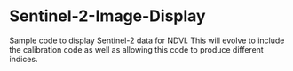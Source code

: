 # Sentinel-2-Image-Display
Sample code to display Sentinel-2 data for NDVI. This will evolve to include the calibration code as well as allowing this code to produce different indices.
